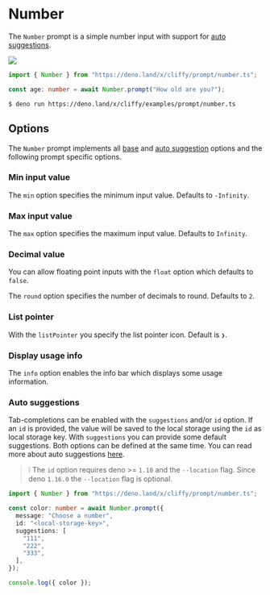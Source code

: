 # Number

The `Number` prompt is a simple number input with support for
[auto suggestions](#auto-suggestions).

![](../assets/img/number.gif)

```typescript
import { Number } from "https://deno.land/x/cliffy/prompt/number.ts";

const age: number = await Number.prompt("How old are you?");
```

```console
$ deno run https://deno.land/x/cliffy/examples/prompt/number.ts
```

## Options

The `Number` prompt implements all [base](./index.md) and
[auto suggestion](../auto_suggestions.md) options and the following prompt
specific options.

### Min input value

The `min` option specifies the minimum input value. Defaults to `-Infinity`.

### Max input value

The `max` option specifies the maximum input value. Defaults to `Infinity`.

### Decimal value

You can allow floating point inputs with the `float` option which defaults to
`false`.

The `round` option specifies the number of decimals to round. Defaults to `2`.

### List pointer

With the `listPointer` you specify the list pointer icon. Default is `❯`.

### Display usage info

The `info` option enables the info bar which displays some usage information.

### Auto suggestions

Tab-completions can be enabled with the `suggestions` and/or `id` option. If an
`id` is provided, the value will be saved to the local storage using the `id` as
local storage key. With `suggestions` you can provide some default suggestions.
Both options can be defined at the same time. You can read more about auto
suggestions [here](../auto_suggestions.md).

> ❕ The `id` option requires deno >= `1.10` and the `--location` flag. Since
> deno `1.16.0` the `--location` flag is optional.

```typescript
import { Number } from "https://deno.land/x/cliffy/prompt/number.ts";

const color: number = await Number.prompt({
  message: "Choose a number",
  id: "<local-storage-key>",
  suggestions: [
    "111",
    "222",
    "333",
  ],
});

console.log({ color });
```
